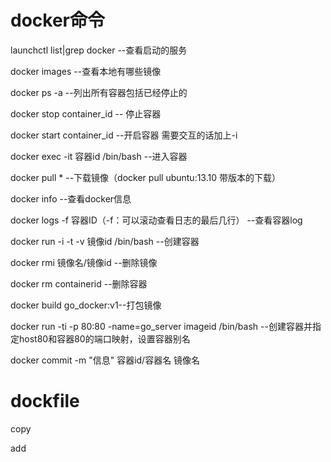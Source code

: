 # docker命令
launchctl list|grep docker --查看启动的服务  

docker images --查看本地有哪些镜像

docker ps -a  --列出所有容器包括已经停止的

docker stop container_id -- 停止容器

docker start container_id --开启容器 需要交互的话加上-i

docker exec -it 容器id /bin/bash --进入容器

docker pull * --下载镜像（docker pull ubuntu:13.10 带版本的下载）

docker info --查看docker信息

docker logs -f 容器ID（-f：可以滚动查看日志的最后几行） --查看容器log

docker run -i -t -v 镜像id /bin/bash --创建容器

docker rmi 镜像名/镜像id --删除镜像

docker rm containerid --删除容器

docker build go_docker:v1--打包镜像

docker run -ti -p 80:80 -name=go_server imageid /bin/bash --创建容器并指定host80和容器80的端口映射，设置容器别名

docker commit -m "信息" 容器id/容器名 镜像名



# dockfile
copy 

add
